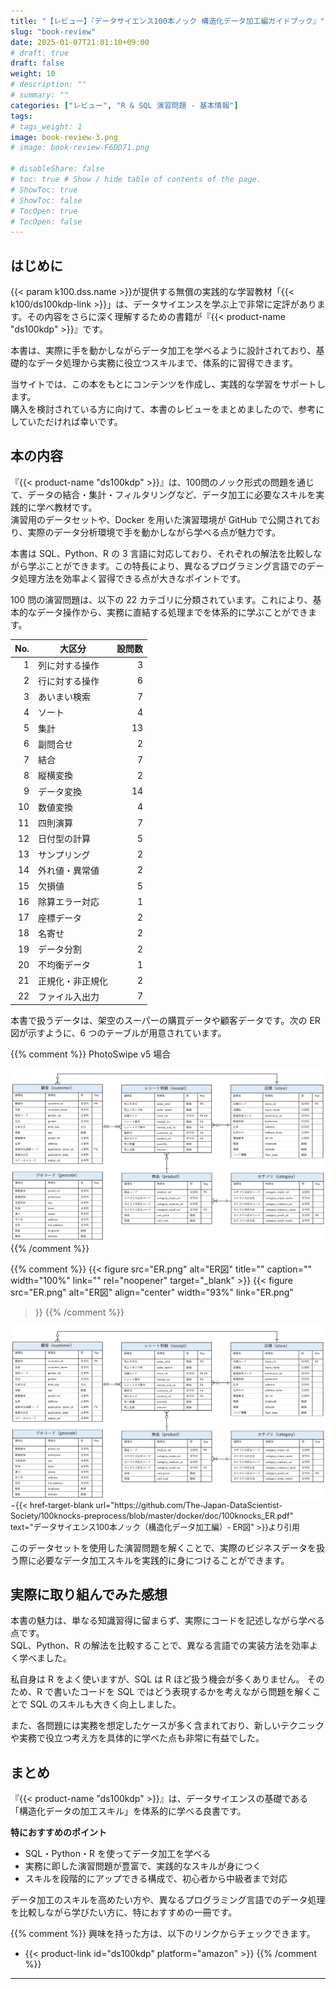 ```yaml
---
title: "【レビュー】『データサイエンス100本ノック 構造化データ加工編ガイドブック』"
slug: "book-review"
date: 2025-01-07T21:01:10+09:00
# draft: true
draft: false
weight: 10
# description: ""
# summary: ""
categories: ["レビュー", "R & SQL 演習問題 - 基本情報"]
tags: 
# tags_weight: 1
image: book-review-3.png
# image: book-review-F6DD71.png

# disableShare: false
# toc: true # Show / hide table of contents of the page.
# ShowToc: true
# ShowToc: false
# TocOpen: true
# TocOpen: false
---
```


## はじめに

{{< param k100.dss.name >}}が提供する無償の実践的な学習教材「{{< k100/ds100kdp-link >}}」は、データサイエンスを学ぶ上で非常に定評があります。その内容をさらに深く理解するための書籍が『{{< product-name "ds100kdp" >}}』です。  

本書は、実際に手を動かしながらデータ加工を学べるように設計されており、基礎的なデータ処理から実務に役立つスキルまで、体系的に習得できます。

当サイトでは、この本をもとにコンテンツを作成し、実践的な学習をサポートします。  
購入を検討されている方に向けて、本書のレビューをまとめましたので、参考にしていただければ幸いです。

## 本の内容

『{{< product-name "ds100kdp" >}}』は、100問のノック形式の問題を通じて、データの結合・集計・フィルタリングなど、データ加工に必要なスキルを実践的に学べ教材です。  
演習用のデータセットや、Docker を用いた演習環境が GitHub で公開されており、実際のデータ分析環境で手を動かしながら学べる点が魅力です。

本書は SQL、Python、R の 3 言語に対応しており、それぞれの解法を比較しながら学ぶことができます。この特長により、異なるプログラミング言語でのデータ処理方法を効率よく習得できる点が大きなポイントです。

100 問の演習問題は、以下の 22 カテゴリに分類されています。これにより、基本的なデータ操作から、実務に直結する処理までを体系的に学ぶことができます。

| No. | 大区分              | 設問数 |
|----:|-----------------|------:|
|  1  | 列に対する操作      |   3  |
|  2  | 行に対する操作      |   6  |
|  3  | あいまい検索        |   7  |
|  4  | ソート            |   4  |
|  5  | 集計            |  13  |
|  6  | 副問合せ          |   2  |
|  7  | 結合            |   7  |
|  8  | 縦横変換          |   2  |
|  9  | データ変換        |  14  |
| 10  | 数値変換         |   4  |
| 11  | 四則演算         |   7  |
| 12  | 日付型の計算      |   5  |
| 13  | サンプリング      |   2  |
| 14  | 外れ値・異常値    |   2  |
| 15  | 欠損値          |   5  |
| 16  | 除算エラー対応    |   1  |
| 17  | 座標データ       |   2  |
| 18  | 名寄せ          |   2  |
| 19  | データ分割       |   2  |
| 20  | 不均衡データ      |   1  |
| 21  | 正規化・非正規化  |   2  |
| 22  | ファイル入出力    |   7  |

本書で扱うデータは、架空のスーパーの購買データや顧客データです。次の ER 図が示すように、6 つのテーブルが用意されています。

{{% comment %}}
PhotoSwipe v5 場合
<div class="pswp-gallery" id="gallery-base">
  <a href="ER.png" 
    data-pswp-width="1692" 
    data-pswp-height="928" 
    target="_blank">
    <img src="ER.png" alt="ER図" />
  </a>
</div>
{{% /comment %}}

{{% comment %}}
{{< figure src="ER.png" alt="ER図" title="" caption="" width="100%" link="" 
  rel="noopener" target="_blank" >}}
{{< figure 
   src="ER.png" alt="ER図" align="center" width="93%" link="ER.png"
>}}
{{% /comment %}}

<div class="gallery-image gallery-base">
  <a href="ER.png" data-width="1692" data-height="928">
    <img src="ER.png" alt="ER図" style="display: block; margin: auto;">
  </a>
</div>

<span style="font-size: 0.9em;">
−{{< href-target-blank url="https://github.com/The-Japan-DataScientist-Society/100knocks-preprocess/blob/master/docker/doc/100knocks_ER.pdf" text="データサイエンス100本ノック（構造化データ加工編）- ER図" >}}より引用
</span>

このデータセットを使用した演習問題を解くことで、実際のビジネスデータを扱う際に必要なデータ加工スキルを実践的に身につけることができます。

## 実際に取り組んでみた感想

本書の魅力は、単なる知識習得に留まらず、実際にコードを記述しながら学べる点です。  
SQL、Python、R の解法を比較することで、異なる言語での実装方法を効率よく学べました。

私自身は R をよく使いますが、SQL は R ほど扱う機会が多くありません。
そのため、R で書いたコードを SQL ではどう表現するかを考えながら問題を解くことで SQL のスキルも大きく向上しました。

また、各問題には実務を想定したケースが多く含まれており、新しいテクニックや実務で役立つ考え方を具体的に学べた点も非常に有益でした。

## まとめ

『{{< product-name "ds100kdp" >}}』は、データサイエンスの基礎である「構造化データの加工スキル」を体系的に学べる良書です。

**特におすすめのポイント**

- SQL・Python・R を使ってデータ加工を学べる
- 実務に即した演習問題が豊富で、実践的なスキルが身につく
- スキルを段階的にアップできる構成で、初心者から中級者まで対応

データ加工のスキルを高めたい方や、異なるプログラミング言語でのデータ処理を比較しながら学びたい方に、特におすすめの一冊です。

{{% comment %}}
興味を持った方は、以下のリンクからチェックできます。

- {{< product-link id="ds100kdp" platform="amazon" >}}
{{% /comment %}}

---
